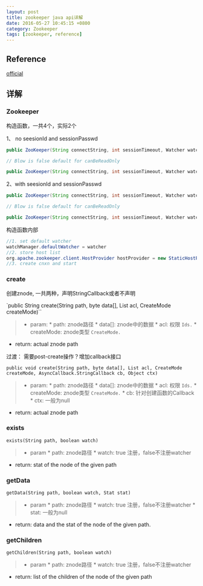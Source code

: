 ```yaml
---
layout: post
title: zookeeper java api详解
date: 2016-05-27 10:45:15 +0800
category: Zookeeper
tags: [zookeeper, reference]
---
```


## Reference

[official](https://zookeeper.apache.org/doc/current/api/org/apache/zookeeper/ZooKeeper.html)

## 详解

### Zookeeper

构造函数，一共4个，实际2个

1、 no seesionId and sessionPasswd

```java
public ZooKeeper(String connectString, int sessionTimeout, Watcher watcher, boolean canBeReadOnly)

// Blow is false default for canBeReadOnly

public ZooKeeper(String connectString, int sessionTimeout, Watcher watcher)
```

2、with seesionId and sessionPasswd

```java
public ZooKeeper(String connectString, int sessionTimeout, Watcher watcher, long sessionId, byte sessionPasswd[], boolean canBeReadOnly)

// Blow is false default for canBeReadOnly

public ZooKeeper(String connectString, int sessionTimeout, Watcher watcher, long sessionId, byte sessionPasswd[])
```

构造函数内部

```java
//1. set default watcher
watchManager.defaultWatcher = watcher
//2. store host list
org.apache.zookeeper.client.HostProvider hostProvider = new StaticHostProvider(connectStringParser.getServerAddresses());
//3. create cnxn and start
```

### create

创建znode, 一共两种，声明StringCallback或者不声明

`public String create(String path, byte data[], List acl, CreateMode createMode)``

> * param:
    * path: znode路径
    * data[]: znode中的数据
    * acl: 权限 `Ids.`
    * createMode: znode类型 `CreateMode.`
* return: actual znode path

过渡： 需要post-create操作？增加callback接口

`public void create(String path, byte data[], List acl, CreateMode createMode, AsyncCallback.StringCallback cb, Object ctx)`

> * param:
    * path: znode路径
    * data[]: znode中的数据
    * acl: 权限 `Ids.`
    * createMode: znode类型 `CreateMode.`
    * cb: 针对创建函数的Callback
    * ctx: 一般为null
* return: actual znode path



### exists

`exists(String path, boolean watch)`

> * param
    * path: znode路径
    * watch: true 注册，false不注册watcher
* return: stat of the node of the given path

### getData

`getData(String path, boolean watch, Stat stat)`

> * param
    * path: znode路径
    * watch: true 注册，false不注册watcher
    * stat: 一般为null
* return: data and the stat of the node of the given path.

### getChildren

`getChildren(String path, boolean watch)`

> * param
    * path: znode路径
    * watch: true 注册，false不注册watcher
* return: list of the children of the node of the given path
